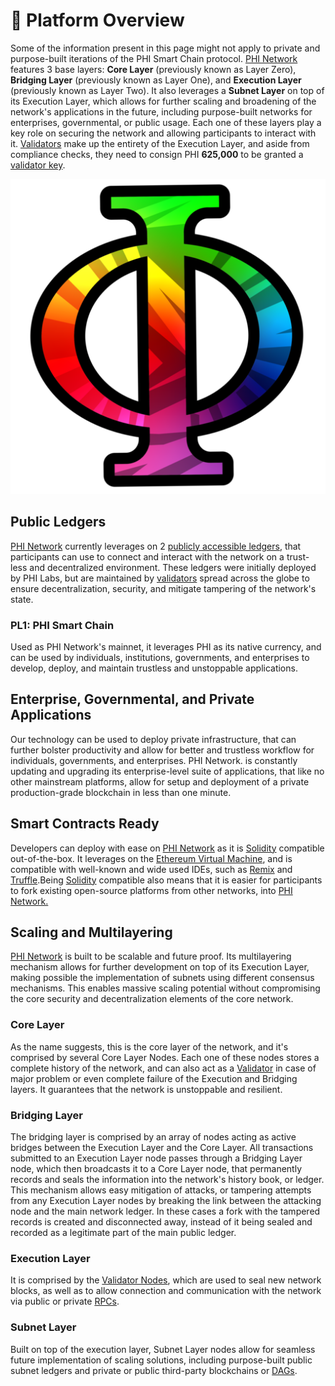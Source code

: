 # 🌈 Platform Overview

Some of the information present in this page might not apply to private and purpose-built iterations of the PHI Smart Chain protocol. ​[PHI Network](../) features 3 base layers: **Core Layer** (previously known as Layer Zero), **Bridging Layer** (previously known as Layer One), and **Execution Layer** (previously known as Layer Two). It also leverages a **Subnet Layer** on top of its Execution Layer, which allows for further scaling and broadening of the network's applications in the future, including purpose-built networks for enterprises, governmental, or public usage. Each one of these layers play a key role on securing the network and allowing participants to interact with it. [Validators](https://docs.phi.network/phi-wiki/glossary#v) make up the entirety of the Execution Layer, and aside from compliance checks, they need to consign PHI **625,000** to be granted a [validator key](https://docs.phi.network/phi-wiki/glossary#v).

![](../.gitbook/assets/android-chrome-512x512.png)

## Public Ledgers <a href="#public-ledgers" id="public-ledgers"></a>

​[PHI Network](../) currently leverages on 2 [publicly accessible ledgers](platform-overview.md#public-ledgers), that participants can use to connect and interact with the network on a trust-less and decentralized environment. These ledgers were initially deployed by PHI Labs, but are maintained by [validators](https://docs.phi.network/phi-wiki/glossary#v) spread across the globe to ensure decentralization, security, and mitigate tampering of the network's state.

### PL1: PHI Smart Chain <a href="#pl1-nova-network" id="pl1-nova-network"></a>

Used as PHI Network's mainnet, it leverages PHI as its native currency, and can be used by individuals, institutions, governments, and enterprises to develop, deploy, and maintain trustless and unstoppable applications.

## Enterprise, Governmental, and Private Applications <a href="#enterprise-governmental-and-private-applications" id="enterprise-governmental-and-private-applications"></a>

Our technology can be used to deploy private infrastructure, that can further bolster productivity and allow for better and trustless workflow for individuals, governments, and enterprises. PHI Network. is constantly updating and upgrading its enterprise-level suite of applications, that like no other mainstream platforms, allow for setup and deployment of a private production-grade blockchain in less than one minute.

## Smart Contracts Ready <a href="#smart-contracts-ready" id="smart-contracts-ready"></a>

Developers can deploy with ease on [PHI Network](../) as it is [Solidity](https://docs.phi.network/phi-wiki/glossary#s) compatible out-of-the-box. It leverages on the [Ethereum Virtual Machine](https://docs.phi.network/phi-wiki/glossary#e), and is compatible with well-known and wide used IDEs, such as [Remix](https://remix.ethereum.org/) and [Truffle](https://trufflesuite.com/).Being [Solidity](https://docs.phi.network/phi-wiki/glossary#s) compatible also means that it is easier for participants to fork existing open-source platforms from other networks, into [PHI Network.](../)

## Scaling and Multilayering <a href="#scaling-and-multilayering" id="scaling-and-multilayering"></a>

​[PHI Network](https://phi.network) is built to be scalable and future proof. Its multilayering mechanism allows for further development on top of its Execution Layer, making possible the implementation of subnets using different consensus mechanisms. This enables massive scaling potential without compromising the core security and decentralization elements of the core network.

### Core Layer <a href="#core-layer" id="core-layer"></a>

As the name suggests, this is the core layer of the network, and it's comprised by several Core Layer Nodes. Each one of these nodes stores a complete history of the network, and can also act as a [Validator](https://docs.phi.network/phi-wiki/glossary#v) in case of major problem or even complete failure of the Execution and Bridging layers. It guarantees that the network is unstoppable and resilient.

### Bridging Layer <a href="#bridging-layer" id="bridging-layer"></a>

The bridging layer is comprised by an array of nodes acting as active bridges between the Execution Layer and the Core Layer. All transactions submitted to an Execution Layer node passes through a Bridging Layer node, which then broadcasts it to a Core Layer node, that permanently records and seals the information into the network's history book, or ledger. This mechanism allows easy mitigation of attacks, or tampering attempts from any Execution Layer nodes by breaking the link between the attacking node and the main network ledger. In these cases a fork with the tampered records is created and disconnected away, instead of it being sealed and recorded as a legitimate part of the main public ledger.

### Execution Layer <a href="#execution-layer" id="execution-layer"></a>

It is comprised by the [Validator Nodes](https://docs.phi.network/phi-wiki/glossary#v), which are used to seal new network blocks, as well as to allow connection and communication with the network via public or private [RPCs](https://docs.phi.network/phi-wiki/glossary#r).

### Subnet Layer <a href="#subnet-layer" id="subnet-layer"></a>

Built on top of the execution layer, Subnet Layer nodes allow for seamless future implementation of scaling solutions, including purpose-built public subnet ledgers and private or public third-party blockchains or [DAGs](https://docs.phi.network/phi-wiki/glossary#d).​
